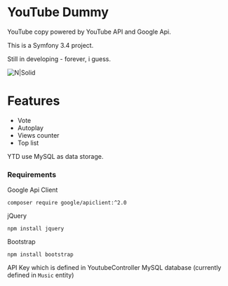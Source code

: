 # YouTube Dummy


YouTube copy powered by YouTube API and Google Api.

This is a Symfony 3.4 project.

Still in developing - forever, i guess.

![N|Solid](https://i.imgur.com/dFCnalg.png)

# Features

  - Vote
  - Autoplay
  - Views counter
  - Top list

YTD use MySQL as data storage.



### Requirements

Google Api Client
```
composer require google/apiclient:^2.0
```

jQuery

```
npm install jquery
```

Bootstrap
```
npm install bootstrap
```

API Key which is defined in YoutubeController
MySQL database (currently defined in `Music` entity)
